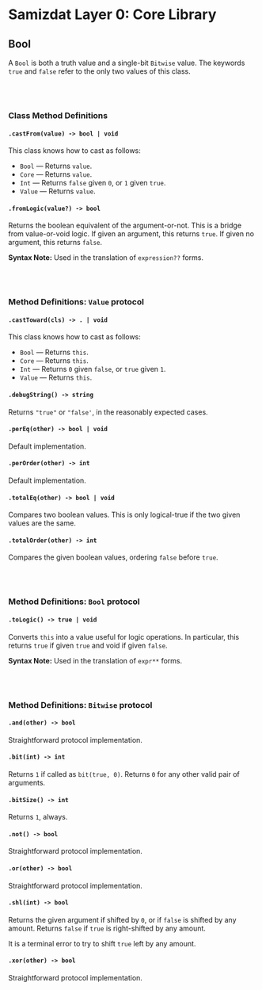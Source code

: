 Samizdat Layer 0: Core Library
==============================

Bool
----

A `Bool` is both a truth value and a single-bit `Bitwise` value. The
keywords `true` and `false` refer to the only two values of this class.


<br><br>
### Class Method Definitions

#### `.castFrom(value) -> bool | void`

This class knows how to cast as follows:

* `Bool` &mdash; Returns `value`.
* `Core` &mdash; Returns `value`.
* `Int` &mdash; Returns `false` given `0`, or `1` given `true`.
* `Value` &mdash; Returns `value`.

#### `.fromLogic(value?) -> bool`

Returns the boolean equivalent of the argument-or-not. This is a bridge
from value-or-void logic. If given an argument, this returns `true`. If
given no argument, this returns `false`.

**Syntax Note:** Used in the translation of `expression??` forms.


<br><br>
### Method Definitions: `Value` protocol

#### `.castToward(cls) -> . | void`

This class knows how to cast as follows:

* `Bool` &mdash; Returns `this`.
* `Core` &mdash; Returns `this`.
* `Int` &mdash; Returns `0` given `false`, or `true` given `1`.
* `Value` &mdash; Returns `this`.

#### `.debugString() -> string`

Returns `"true"` or `"false'`, in the reasonably expected cases.

#### `.perEq(other) -> bool | void`

Default implementation.

#### `.perOrder(other) -> int`

Default implementation.

#### `.totalEq(other) -> bool | void`

Compares two boolean values. This is only logical-true if the two given
values are the same.

#### `.totalOrder(other) -> int`

Compares the given boolean values, ordering `false` before `true`.


<br><br>
### Method Definitions: `Bool` protocol

#### `.toLogic() -> true | void`

Converts `this` into a value useful for logic operations. In particular, this
returns `true` if given `true` and void if given `false`.

**Syntax Note:** Used in the translation of `expr**` forms.


<br><br>
### Method Definitions: `Bitwise` protocol

#### `.and(other) -> bool`

Straightforward protocol implementation.

#### `.bit(int) -> int`

Returns `1` if called as `bit(true, 0)`. Returns `0` for any other
valid pair of arguments.

#### `.bitSize() -> int`

Returns `1`, always.

#### `.not() -> bool`

Straightforward protocol implementation.

#### `.or(other) -> bool`

Straightforward protocol implementation.

#### `.shl(int) -> bool`

Returns the given argument if shifted by `0`, or if `false` is shifted
by any amount. Returns `false` if `true` is right-shifted by any
amount.

It is a terminal error to try to shift `true` left by any amount.

#### `.xor(other) -> bool`

Straightforward protocol implementation.
